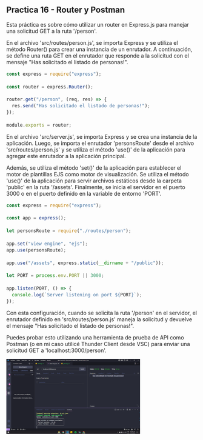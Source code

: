 ## Practica 16 - Router y Postman

Esta práctica es sobre cómo utilizar un router en Express.js para manejar una solicitud GET a la ruta '/person'.

En el archivo 'src/routes/person.js', se importa Express y se utiliza el método Router() para crear una instancia de un enrutador. A continuación, se define una ruta GET en el enrutador que responde a la solicitud con el mensaje "Has solicitado el listado de personas!".

```js
const express = require("express");

const router = express.Router();

router.get("/person", (req, res) => {
  res.send("Has solicitado el listado de personas!");
});

module.exports = router;
```

En el archivo 'src/server.js', se importa Express y se crea una instancia de la aplicación. Luego, se importa el enrutador 'personsRoute' desde el archivo 'src/routes/person.js' y se utiliza el método 'use()' de la aplicación para agregar este enrutador a la aplicación principal.

Además, se utiliza el método 'set()' de la aplicación para establecer el motor de plantillas EJS como motor de visualización. Se utiliza el método 'use()' de la aplicación para servir archivos estáticos desde la carpeta 'public' en la ruta '/assets'. Finalmente, se inicia el servidor en el puerto 3000 o en el puerto definido en la variable de entorno 'PORT'.

```js
const express = require("express");

const app = express();

let personsRoute = require("./routes/person");

app.set("view engine", "ejs");
app.use(personsRoute);

app.use("/assets", express.static(__dirname + "/public"));

let PORT = process.env.PORT || 3000;

app.listen(PORT, () => {
  console.log(`Server listening on port ${PORT}`);
});
```

Con esta configuración, cuando se solicita la ruta '/person' en el servidor, el enrutador definido en 'src/routes/person.js' maneja la solicitud y devuelve el mensaje "Has solicitado el listado de personas!".

Puedes probar esto utilizando una herramienta de prueba de API como Postman (o en mi caso utilicé Thunder Client desde VSC) para enviar una solicitud GET a 'localhost:3000/person'.

<img src="img/01.png" width="70%">
